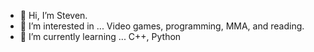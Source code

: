 - 👋 Hi, I’m Steven.
- 👀 I’m interested in ... Video games, programming, MMA, and reading.
- 🌱 I’m currently learning ... C++, Python

<!---
Womboi/Womboi is a ✨ special ✨ repository because its `README.md` (this file) appears on your GitHub profile.
You can click the Preview link to take a look at your changes.
--->
